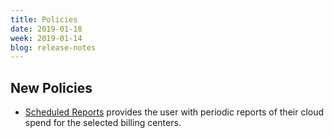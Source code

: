 ```yaml
---
title: Policies
date: 2019-01-18
week: 2019-01-14
blog: release-notes
---
```


## New Policies

* [Scheduled Reports](https://github.com/rightscale/policy_templates/tree/master/cost/scheduled_reports) provides the user with periodic reports of their cloud spend for the selected billing centers. 
